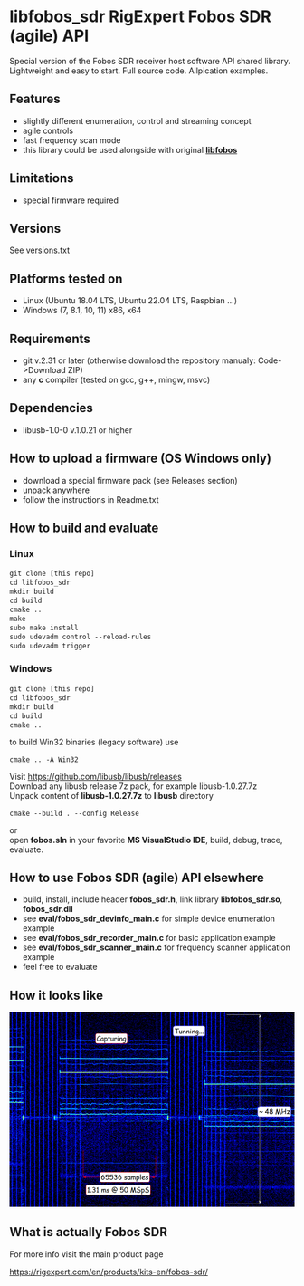# libfobos_sdr RigExpert Fobos SDR (agile) API

Special version of the Fobos SDR receiver host software API shared library. Lightweight and easy to start. Full source code. Allpication examples.

## Features

- slightly different enumeration, control and streaming concept
- agile controls
- fast frequency scan mode
- this library could be used alongside with original [**libfobos**](https://github.com/rigexpert/libfobos)

## Limitations

- special firmware required

## Versions

See [versions.txt](versions.txt)

## Platforms tested on

- Linux (Ubuntu 18.04 LTS, Ubuntu 22.04 LTS, Raspbian ...)
- Windows (7, 8.1, 10, 11) x86, x64

## Requirements

- git v.2.31 or later (otherwise download the repository manualy: Code->Download ZIP)
- any **c** compiler (tested on gcc, g++, mingw, msvc) 

## Dependencies

- libusb-1.0-0 v.1.0.21 or higher

## How to upload a firmware (OS Windows only)

- download a special firmware pack (see Releases section)
- unpack anywhere
- follow the instructions in Readme.txt

## How to build and evaluate

### Linux
```
git clone [this repo]
cd libfobos_sdr
mkdir build
cd build
cmake ..
make
subo make install
sudo udevadm control --reload-rules
sudo udevadm trigger
```
### Windows
```
git clone [this repo]
cd libfobos_sdr
mkdir build
cd build
cmake ..
```
to build Win32 binaries (legacy software) use

```
cmake .. -A Win32
```

Visit https://github.com/libusb/libusb/releases<br />
Download any libusb release 7z pack, for example  libusb-1.0.27.7z<br />
Unpack content of **libusb-1.0.27.7z** to **libusb** directory<br />
```
cmake --build . --config Release
```
or<br />
open **fobos.sln** in your favorite **MS VisualStudio IDE**, build, debug, trace, evaluate.<br />

## How to use Fobos SDR (agile) API elsewhere

- build, install, include header **fobos_sdr.h**, link library **libfobos_sdr.so**, **fobos_sdr.dll**  
- see **eval/fobos_sdr_devinfo_main.c**  for simple device enumeration example
- see **eval/fobos_sdr_recorder_main.c** for basic application example 
- see **eval/fobos_sdr_scanner_main.c** for frequency scanner application example
- feel free to evaluate

## How it looks like

<img src="./showimg/Capture.PNG" scale="100%"/><br />

## What is actually Fobos SDR

For more info visit the main product page

https://rigexpert.com/en/products/kits-en/fobos-sdr/
